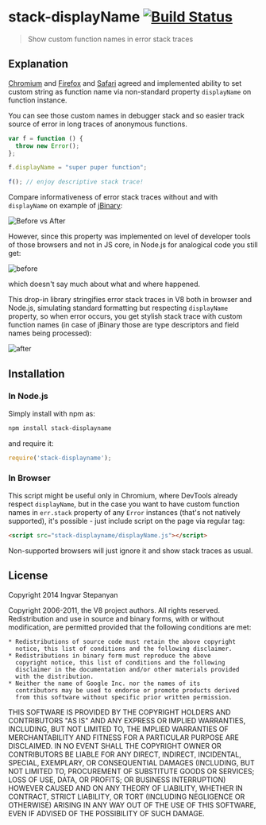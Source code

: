 # stack-displayName [![Build Status](https://travis-ci.org/RReverser/stack-displayname.svg?branch=master)](https://travis-ci.org/RReverser/stack-displayname)

> Show custom function names in error stack traces

## Explanation

[Chromium](https://code.google.com/p/chromium/issues/detail?id=17356) and [Firefox](https://developer.mozilla.org/en-US/docs/Web/JavaScript/Reference/Global_Objects/Function/displayName) and [Safari](https://bugs.webkit.org/show_bug.cgi?id=25171) agreed and implemented ability to set custom string as function name via non-standard property `displayName` on function instance.

You can see those custom names in debugger stack and so easier track source of error in long traces of anonymous functions.

```javascript
var f = function () {
  throw new Error();
};

f.displayName = "super puper function";

f(); // enjoy descriptive stack trace!
```

Compare informativeness of error stack traces without and with `displayName` on example of [jBinary](https://github.com/jDataView/jBinary):

![Before vs After](https://cloud.githubusercontent.com/assets/557590/2842369/ca53bed6-d073-11e3-85d9-34c18a53a5e3.png)

However, since this property was implemented on level of developer tools of those browsers and not in JS core, in Node.js for analogical code you still get:

![before](https://cloud.githubusercontent.com/assets/557590/2879612/77316904-d46c-11e3-806f-4d2ae1d442df.png)

which doesn't say much about what and where happened.

This drop-in library stringifies error stack traces in V8 both in browser and Node.js, simulating standard formatting but respecting `displayName` property, so when error occurs, you get stylish stack trace with custom function names (in case of jBinary those are type descriptors and field names being processed):

![after](https://cloud.githubusercontent.com/assets/557590/2879614/7936866c-d46c-11e3-817d-9fd2898a8e51.png)

## Installation

### In Node.js

Simply install with npm as:

```bash
npm install stack-displayname
```

and require it:

```javascript
require('stack-displayname');
```

### In Browser

This script might be useful only in Chromium, where DevTools already respect `displayName`, but in the case you want to have custom function names in `err.stack` property of any `Error` instances (that's not natively supported), it's possible - just include script on the page via regular tag:

```html
<script src="stack-displayname/displayName.js"></script>
```

Non-supported browsers will just ignore it and show stack traces as usual.

## License

Copyright 2014 Ingvar Stepanyan

Copyright 2006-2011, the V8 project authors. All rights reserved.
Redistribution and use in source and binary forms, with or without
modification, are permitted provided that the following conditions are
met:

    * Redistributions of source code must retain the above copyright
      notice, this list of conditions and the following disclaimer.
    * Redistributions in binary form must reproduce the above
      copyright notice, this list of conditions and the following
      disclaimer in the documentation and/or other materials provided
      with the distribution.
    * Neither the name of Google Inc. nor the names of its
      contributors may be used to endorse or promote products derived
      from this software without specific prior written permission.

THIS SOFTWARE IS PROVIDED BY THE COPYRIGHT HOLDERS AND CONTRIBUTORS
"AS IS" AND ANY EXPRESS OR IMPLIED WARRANTIES, INCLUDING, BUT NOT
LIMITED TO, THE IMPLIED WARRANTIES OF MERCHANTABILITY AND FITNESS FOR
A PARTICULAR PURPOSE ARE DISCLAIMED. IN NO EVENT SHALL THE COPYRIGHT
OWNER OR CONTRIBUTORS BE LIABLE FOR ANY DIRECT, INDIRECT, INCIDENTAL,
SPECIAL, EXEMPLARY, OR CONSEQUENTIAL DAMAGES (INCLUDING, BUT NOT
LIMITED TO, PROCUREMENT OF SUBSTITUTE GOODS OR SERVICES; LOSS OF USE,
DATA, OR PROFITS; OR BUSINESS INTERRUPTION) HOWEVER CAUSED AND ON ANY
THEORY OF LIABILITY, WHETHER IN CONTRACT, STRICT LIABILITY, OR TORT
(INCLUDING NEGLIGENCE OR OTHERWISE) ARISING IN ANY WAY OUT OF THE USE
OF THIS SOFTWARE, EVEN IF ADVISED OF THE POSSIBILITY OF SUCH DAMAGE.

